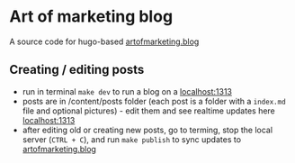 # Art of marketing blog

A source code for hugo-based [artofmarketing.blog](https://artofmarketing.blog)

## Creating / editing posts

- run in terminal `make dev` to run a blog on a [localhost:1313](http://localhost:1313)
- posts are in /content/posts folder (each post is a folder with a `index.md` file and optional pictures) - edit them
  and see realtime updates here [localhost:1313](http://localhost:1313)
- after editing old or creating new posts, go to terming, stop the local server (`CTRL + C`), and run `make publish` to
  sync updates to [artofmarketing.blog](https://artofmarketing.blog)
